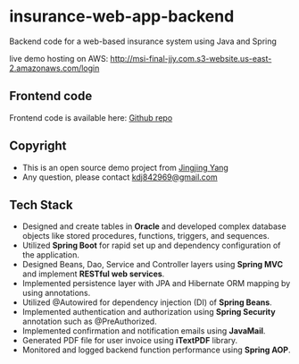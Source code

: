 # insurance-web-app-backend
Backend code for a web-based insurance system using Java and Spring

live demo hosting on AWS: http://msi-final-jjy.com.s3-website.us-east-2.amazonaws.com/login

## Frontend code
Frontend code is available here: [Github repo](https://github.com/kdj842969/insurance-web-app-frontend)

## Copyright
* This is an open source demo project from [Jingjing Yang](https://www.linkedin.com/in/jingjingyang801/)
* Any question, please contact [kdj842969@gmail.com](kdj842969@gmail.com)

## Tech Stack
*	Designed and create tables in **Oracle** and developed complex database objects like stored procedures, functions, triggers, and sequences.
*	Utilized **Spring Boot** for rapid set up and dependency configuration of the application.
*	Designed Beans, Dao, Service and Controller layers using **Spring MVC** and implement **RESTful web services**.
*	Implemented persistence layer with JPA and Hibernate ORM mapping by using annotations.
*	Utilized @Autowired for dependency injection (DI) of **Spring Beans**.
*	Implemented authentication and authorization using **Spring Security** annotation such as @PreAuthorized.
*	Implemented confirmation and notification emails using **JavaMail**.
*	Generated PDF file for user invoice using **iTextPDF** library.
*	Monitored and logged backend function performance using **Spring AOP**. 
